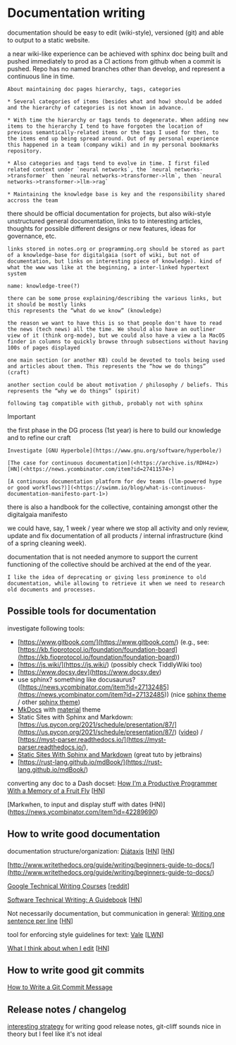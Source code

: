 # Documentation writing

documentation should be easy to edit (wiki-style), versioned (git) and able to output to a static website.

a near wiki-like experience can be achieved with sphinx doc being built and pushed immediately to prod as a CI actions from github when a commit is pushed. Repo has no named branches other than develop, and represent a continuous line in time.

```{note}
About maintaining doc pages hierarchy, tags, categories

* Several categories of items (besides what and how) should be added and the hierarchy of categories is not known in advance.

* With time the hierarchy or tags tends to degenerate. When adding new items to the hierarchy I tend to have forgoten the location of previous semantically-related items or the tags I used for then, to the items end up being spread around. Out of my personal experience this happened in a team (company wiki) and in my personal bookmarks repository. 

* Also categories and tags tend to evolve in time. I first filed related context under `neural networks`, the `neural networks->transformer` then `neural networks->transformer->llm`, then `neural networks->transformer->llm->rag`

* Maintaining the knowledge base is key and the responsibility shared accross the team
```

there should be official documentation for projects, but also wiki-style unstructured general documentation, links to to interesting articles, thoughts for possible different designs or new features, ideas for governance, etc.

```{note}
links stored in notes.org or programming.org should be stored as part of a knowledge-base for digitalgaia (sort of wiki, but not of documentation, but links on interesting piece of knowledge). kind of what the www was like at the beginning, a inter-linked hypertext system

name: knowledge-tree(?)

there can be some prose explaining/describing the various links, but it should be mostly links
this represents the “what do we know” (knowledge)

the reason we want to have this is so that people don't have to read the news (tech news) all the time. We should also have an outliner view of it (think org-mode), but we could also have a view a la MacOS finder in columns to quickly browse through subsections without having 100s of pages displayed

one main section (or another KB) could be devoted to tools being used and articles about them. This represents the “how we do things” (craft)

another section could be about motivation / philosophy / beliefs. This represents the “why we do things” (spirit)
```

`following tag compatible with github, probably not with sphinx`
> [!IMPORTANT]
> the first phase in the DG process (1st year) is here to build our knowledge and to refine our craft

```{note}
Investigate [GNU Hyperbole](https://www.gnu.org/software/hyperbole/)

[The case for continuous documentation](<https://archive.is/RDH4z>)[HN](<https://news.ycombinator.com/item?id=27411574>)

[A continuous documentation platform for dev teams (llm-powered hype or good workflows?)](<https://swimm.io/blog/what-is-continuous-documentation-manifesto-part-1>)
```

there is also a handbook for the collective, containing amongst other the digitalgaia manifesto

we could have, say, 1 week / year where we stop all activity and only review, update and fix documentation of all products / internal infrastructure (kind of a spring cleaning week).


documentation that is not needed anymore to support the current functioning of the collective should be archived at the end of the year.

```{note}
I like the idea of deprecating or giving less prominence to old documentation, while allowing to retrieve it when we need to research old documents and processes.
```


## Possible tools for documentation

investigate following tools:

- [https://www.gitbook.com/](<https://www.gitbook.com/>) (e.g., see: [https://kb.fioprotocol.io/foundation/foundation-board](<https://kb.fioprotocol.io/foundation/foundation-board>))
- [https://js.wiki/](<https://js.wiki/>) (possibly check TiddlyWiki too)
- [https://www.docsy.dev](<https://www.docsy.dev>)
- use sphinx? something like docusaurus? ([https://news.ycombinator.com/item?id=27132485](<https://news.ycombinator.com/item?id=27132485>)) (nice [sphinx theme](<https://github.com/pradyunsg/furo>) / other [sphinx theme](<https://www.reddit.com/r/Python/comments/sxtp7h/new_sphinx_theme/>))
- [MkDocs](https://www.mkdocs.org) with [material](https://squidfunk.github.io/mkdocs-material/) theme
- Static Sites with Sphinx and Markdown: [https://us.pycon.org/2021/schedule/presentation/87/](<https://us.pycon.org/2021/schedule/presentation/87/>) ([video](<https://www.youtube.com/watch?v=YclYtM56qjo&list=PL2Uw4_HvXqvYk1Y5P8kryoyd83L_0Uk5K&index=40>)) / [https://myst-parser.readthedocs.io/](<https://myst-parser.readthedocs.io/>),
- [Static Sites With Sphinx and Markdown](https://www.jetbrains.com/pycharm/guide/tutorials/sphinx_sites/) (great tuto by jetbrains)
- [https://rust-lang.github.io/mdBook/](<https://rust-lang.github.io/mdBook/>)

converting any doc to a Dash docset: [How I’m a Productive Programmer With a Memory of a Fruit Fly](https://hynek.me/articles/productive-fruit-fly-programmer/) [[HN](https://news.ycombinator.com/item?id=32900164)]

[Markwhen, to input and display stuff with dates (HN)]
(<https://news.ycombinator.com/item?id=42289690>)

## How to write good documentation

documentation structure/organization: [Diátaxis](https://diataxis.fr/)
[[HN](https://news.ycombinator.com/item?id=26824743)]
[[HN](https://news.ycombinator.com/item?id=31874436)]

[http://www.writethedocs.org/guide/writing/beginners-guide-to-docs/](<http://www.writethedocs.org/guide/writing/beginners-guide-to-docs/>)

[Google Technical Writing Courses](<https://developers.google.com/tech-writing>) [[reddit](<https://www.reddit.com/r/programming/comments/nf1hs1/google_course_technical_writing_for_software/>)]

[Software Technical Writing: A Guidebook](https://jamesg.blog/book.pdf) [[HN](https://news.ycombinator.com/item?id=38865416)]

Not necessarily documentation, but communication in general: [Writing one sentence per line](https://sive.rs/1s) [[HN](https://news.ycombinator.com/item?id=31808093)]

tool for enforcing style guidelines for text: [Vale](https://vale.sh/) [[LWN](https://lwn.net/Articles/964075/)]

[What I think about when I edit](https://evaparish.com/blog/how-i-edit) [[HN](https://news.ycombinator.com/item?id=39950760)]

## How to write good git commits

[How to Write a Git Commit Message](https://cbea.ms/git-commit/)


## Release notes / changelog

[interesting strategy](https://lwn.net/Articles/994678/) for writing good release notes, git-cliff sounds nice in theory but I feel like it's not ideal
